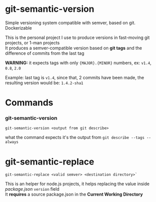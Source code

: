 # git-semantic-version
Simple versioning system compatible with semver, based on git. Dockerizable

This is the personal project I use to produce versions in fast-moving git projects, or 1-man projects  
It produces a semver-compatible version based on **git tags** and the difference of commits from the last tag  

**WARNING:** it expects tags with only `{MAJOR}.{MINOR}` numbers, ex: `v1.4`, `0.8`, `2.0`

Example: last tag is `v1.4`, since that, 2 commits have been made, the resulting version would be: `1.4.2-sha1`

# Commands

### git-semantic-version
```
git-semantic-version <output from git describe>
```
what the command expects it's the output from `git describe --tags --always`

# git-semantic-replace
```
git-semantic-replace <valid semver> <destination directory>`
```
This is an helper for node.js projects, it helps replacing the value inside _package.json_ `version` field  
It **requires** a source package.json in the **Current Working Directory**
